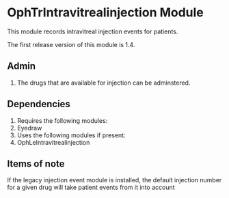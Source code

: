 OphTrIntravitrealinjection Module
=================================

This module records intravitreal injection events for patients.

The first release version of this module is 1.4.

Admin
-----

1. The drugs that are available for injection can be adminstered.

Dependencies
------------

1. Requires the following modules:
  1. Eyedraw
2. Uses the following modules if present:
  1. OphLeIntravitrealinjection

Items of note
-------------

If the legacy injection event module is installed, the default injection number for a given drug will take patient events from it into account

